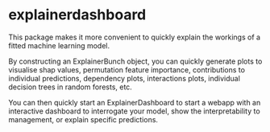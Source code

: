 # explainerdashboard

This package makes it more convenient to quickly explain the workings of a
fitted machine learning model. 

By constructing an ExplainerBunch object, you can quickly generate plots to
visualise shap values, permutation feature importance, contributions to 
individual predictions, dependency plots, interactions plots, individual decision 
trees in random forests, etc.

You can then quickly start an ExplainerDashboard to start a webapp with an
interactive dashboard to interrogate your model, show the interpretability to 
management, or explain specific predictions.